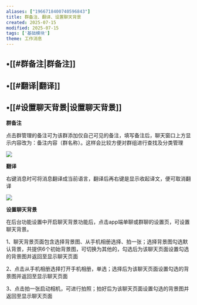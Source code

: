 ```yaml
---
aliases: ["1966718400740596843"]
title: 群备注、翻译、设置聊天背景
created: 2025-07-15
modified: 2025-07-15
tags: ['基础模块']
theme: 工作消息
---
```


## •[[#群备注|群备注]]

## •[[#翻译|翻译]]

## •[[#设置聊天背景|设置聊天背景]]

**群备注**

点击群管理的备注可为该群添加仅自己可见的备注，填写备注后，聊天窗口上方显示内容改为：备注内容（群名称）。这样会比较方便对群组进行查找及分类管理

![](https://myhelpdoc.oss-cn-heyuan.aliyuncs.com/mdimages/7cf665652b20e6b3924fbec979c056c9.jpg)

**翻译**

右键消息时可将消息翻译成当前语言，翻译后再右键是显示收起译文，便可取消翻译

**![](https://myhelpdoc.oss-cn-heyuan.aliyuncs.com/mdimages/9a5bfcecadeceedd5c4587cde5ad75be.jpg)**

**设置聊天背景**

在后台功能设置中开启聊天背景功能后，点击app端单聊或群聊的设置页，可设置聊天背景。

1、聊天背景页面包含选择背景图、从手机相册选择、拍一张；选择背景图勾选默认背景，共提供6个初始背景图，可切换为其他的，勾选后为该聊天页面设置勾选的背景图并返回至显示聊天页面

2、点击从手机相册选择打开手机相册，单选；选择后为该聊天页面设置勾选的背景图并返回至显示聊天页面

3、点击拍一张启动相机，可进行拍照；拍好后为该聊天页面设置勾选的背景图并返回至显示聊天页面

